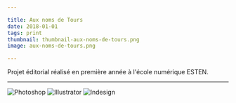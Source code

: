 ```yaml
---

title: Aux noms de Tours
date: 2018-01-01
tags: print
thumbnail: thumbnail-aux-noms-de-tours.png
image: aux-noms-de-tours.png

---
```


Projet éditorial réalisé en première année à l'école numérique ESTEN.

---

![Photoshop](/images/icons/photoshop.svg)
![Illustrator](/images/icons/illustrator.svg)
![Indesign](/images/icons/indesign.svg)
